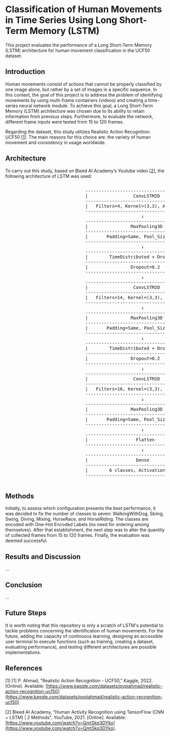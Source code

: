 # Classification of Human Movements in Time Series Using Long Short-Term Memory (LSTM)
This project evaluates the performance of a Long Short-Term Memory (LSTM) architecture for human movement classification in the UCF50 dataset. 

## Introduction
Human movements consist of actions that cannot be properly classified by one image alone, but rather by a set of images in a specific sequence. In this context, the goal of this project is to address the problem of identifying movements by using multi-frame containers (videos) and creating a time-series neural network module. To achieve this goal,  a Long Short-Term Memory (LSTM) architecture was chosen due to its ability to retain information from previous steps. Furthermore, to evaluate the network, different frame inputs were tested from 15 to 120 frames.

Regarding the dataset, this study utilizes Realistic Action Recognition: UCF50 [[1](https://www.kaggle.com/datasets/pypiahmad/realistic-action-recognition-ucf50/code)]. The main reasons for this choice are: the variety of human movement and consistency in usage worldwide.

## Architecture
To carry out this study, based on Bleed AI Academy’s Youtube video [[2](https://www.youtube.com/watch?v=QmtSkq3DYko)], the following architecture of LSTM was used:
<pre> 
                              ------------------------------------------------
                              |                 ConvLSTM2D                   |
                              ------------------------------------------------
                              |   Filters=4, Kernel=(3,3), Activation=Tanh   |
                              ------------------------------------------------
                                                   ↓
                              ------------------------------------------------
                              |                MaxPooling3D                  |
                              ------------------------------------------------
                              |       Padding=Same, Pool_Size=(1,2,2)        |
                              ------------------------------------------------
                                                   ↓
                              ------------------------------------------------
                              |        TimeDistributed + Dropout             |
                              ------------------------------------------------
                              |                Dropout=0.2                   |
                              ------------------------------------------------
                                                   ↓
                              ------------------------------------------------
                              |                 ConvLSTM2D                   |
                              ------------------------------------------------
                              |   Filters=14, Kernel=(3,3), Activation=Tanh  |
                              ------------------------------------------------
                                                   ↓
                              ------------------------------------------------
                              |                MaxPooling3D                  |
                              ------------------------------------------------
                              |       Padding=Same, Pool_Size=(1,2,2)        |
                              ------------------------------------------------
                                                   ↓
                              ------------------------------------------------
                              |        TimeDistributed + Dropout             |
                              ------------------------------------------------
                              |                Dropout=0.2                   |
                              ------------------------------------------------
                                                   ↓
                              ------------------------------------------------
                              |                 ConvLSTM2D                   |
                              ------------------------------------------------
                              |   Filters=16, Kernel=(3,3), Activation=Tanh  |
                              ------------------------------------------------
                                                   ↓
                              ------------------------------------------------
                              |                MaxPooling3D                  |
                              ------------------------------------------------
                              |       Padding=Same, Pool_Size=(1,2,2)        |
                              ------------------------------------------------
                                                   ↓
                              ------------------------------------------------
                              |                  Flatten                     |
                              ------------------------------------------------
                                                   ↓
                              ------------------------------------------------
                              |                  Dense                       |
                              ------------------------------------------------
                              |        6 classes, Activation=SoftMax         |
                              ------------------------------------------------
  </pre>

## Methods
Initially, to assess which configuration presents the best performance, it was decided to fix the number of classes to seven: WalkingWithDog, Skiing, Swing, Diving, Mixing, HorseRace, and HorseRiding. The classes are encoded with One-Hot Encoded Labels (no need for ordering among themselves). After that establishment, the next step was to alter the quantity of collected frames from 15 to 120 frames. Finally, the evaluation was deemed successful.

## Results and Discussion
...

## Conclusion
...

##  Future Steps
It is worth noting that this repository is only a scratch of LSTM's potential to tackle problems concerning the identification of human movements. For the future, adding the capacity of continuous learning, designing an accessible user terminal to execute functions (such as training, creating a dataset, evaluating performance), and testing different architectures are possible implementations.

## References
[1] [1] P. Ahmad, "Realistic Action Recognition - UCF50," Kaggle, 2022. [Online]. Available: [https://www.kaggle.com/datasets/pypiahmad/realistic-action-recognition-ucf50](https://www.kaggle.com/datasets/pypiahmad/realistic-action-recognition-ucf50)

[2] Bleed AI Academy, "Human Activity Recognition using TensorFlow (CNN + LSTM) | 2 Methods", YouTube, 2021. [Online]. Available: [https://www.youtube.com/watch?v=QmtSkq3DYko](https://www.youtube.com/watch?v=QmtSkq3DYko).
